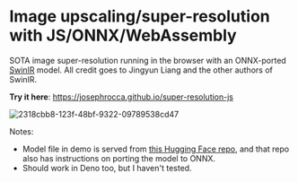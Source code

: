 # Image upscaling/super-resolution with JS/ONNX/WebAssembly
SOTA image super-resolution running in the browser with an ONNX-ported [SwinIR](https://github.com/JingyunLiang/SwinIR) model. All credit goes to Jingyun Liang and the other authors of SwinIR.

**Try it here**: https://josephrocca.github.io/super-resolution-js

![2318cbb8-123f-48bf-9322-09789538cd47](https://user-images.githubusercontent.com/1167575/163460977-b5ba032a-e122-472c-b8fd-d3e4920fbb06.jpg)

Notes:
 * Model file in demo is served from [this Hugging Face repo](https://huggingface.co/rocca/swin-ir-onnx), and that repo also has instructions on porting the model to ONNX.
 * Should work in Deno too, but I haven't tested.
